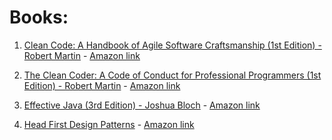# Books:

1. [Clean Code: A Handbook of Agile Software Craftsmanship (1st Edition) - Robert Martin](https://github.com/lusavova/book-summary/tree/master/Clean%20Code%20-%20Robert%20Martin) - [Amazon link](https://www.amazon.com/Clean-Code-Handbook-Software-Craftsmanship/dp/0132350882)

2. [The Clean Coder: A Code of Conduct for Professional Programmers (1st Edition) - Robert Martin](https://github.com/lusavova/book-summary/tree/master/The%20Clean%20Coder%20-%20Robert%20Martin) - [Amazon link](https://www.amazon.com/Clean-Coder-Conduct-Professional-Programmers/dp/0137081073)

3. [Effective Java (3rd Edition) - Joshua Bloch](https://github.com/lusavova/book-summary/tree/master/Effective%20Java%20-%20%20Joshua%20Bloch) - [Amazon link](https://www.amazon.com/Joshua-Bloch/e/B001CDCVUG/ref=dp_byline_cont_book_1)

4. [Head First Design Patterns](https://github.com/lusavova/book-summary/tree/master/Head%20First%20Design%20Patterns) - [Amazon link](https://www.amazon.com/Head-First-Design-Patterns-Brain-Friendly/dp/0596007124)
